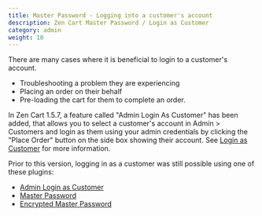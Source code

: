 ```yaml
---
title: Master Password - Logging into a customer's account
description: Zen Cart Master Password / Login as Customer 
category: admin
weight: 10
---
```


There are many cases where it is beneficial to login to a customer's account. 

- Troubleshooting a problem they are experiencing
- Placing an order on their behalf 
- Pre-loading the cart for them to complete an order.

In Zen Cart 1.5.7, a feature called "Admin Login As Customer" has been added, that allows you to select a customer's account in Admin > Customers and login 
as them using your admin credentials by clicking the "Place Order" button on the side box showing their account. See [Login as Customer](/user/running/login_as_customer/) for more information. 

Prior to this version, logging in as a customer was still possible using 
one of these plugins: 

- [Admin Login as Customer](https://www.zen-cart.com/downloads.php?do=file&id=583)
- [Master Password](https://www.zen-cart.com/downloads.php?do=file&id=67)
- [Encrypted Master Password](https://www.zen-cart.com/downloads.php?do=file&id=94)



